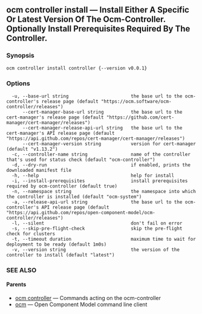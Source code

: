 ## ocm controller install &mdash; Install Either A Specific Or Latest Version Of The Ocm-Controller. Optionally Install Prerequisites Required By The Controller.

### Synopsis

```bash
ocm controller install controller {--version v0.0.1}
```

### Options

```
  -u, --base-url string                       the base url to the ocm-controller's release page (default "https://ocm.software/ocm-controller/releases")
      --cert-manager-base-url string          the base url to the cert-manager's release page (default "https://github.com/cert-manager/cert-manager/releases")
      --cert-manager-release-api-url string   the base url to the cert-manager's API release page (default "https://api.github.com/repos/cert-manager/cert-manager/releases")
      --cert-manager-version string           version for cert-manager (default "v1.13.2")
  -c, --controller-name string                name of the controller that's used for status check (default "ocm-controller")
  -d, --dry-run                               if enabled, prints the downloaded manifest file
  -h, --help                                  help for install
  -i, --install-prerequisites                 install prerequisites required by ocm-controller (default true)
  -n, --namespace string                      the namespace into which the controller is installed (default "ocm-system")
  -a, --release-api-url string                the base url to the ocm-controller's API release page (default "https://api.github.com/repos/open-component-model/ocm-controller/releases")
  -l, --silent                                don't fail on error
  -s, --skip-pre-flight-check                 skip the pre-flight check for clusters
  -t, --timeout duration                      maximum time to wait for deployment to be ready (default 1m0s)
  -v, --version string                        the version of the controller to install (default "latest")
```

### SEE ALSO

#### Parents

* [ocm controller](ocm_controller.md)	 &mdash; Commands acting on the ocm-controller
* [ocm](ocm.md)	 &mdash; Open Component Model command line client

